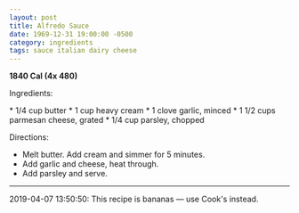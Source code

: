 ```yaml
---
layout: post
title: Alfredo Sauce
date: 1969-12-31 19:00:00 -0500
category: ingredients
tags: sauce italian dairy cheese
---
```

<b>1840 Cal (4x 480)</b>
<p>Ingredients:</p>
* 1/4 cup butter
* 1 cup heavy cream
* 1 clove garlic, minced
* 1 1/2 cups parmesan cheese, grated
* 1/4 cup parsley, chopped

<p>Directions:</p>

* Melt butter.  Add cream and simmer for 5 minutes.
* Add garlic and cheese, heat through.
* Add parsley and serve.


---

2019-04-07 13:50:50: This recipe is bananas — use Cook's instead.
